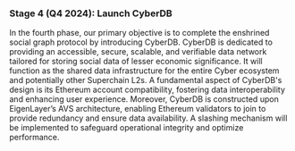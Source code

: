 ### Stage 4 (Q4 2024): Launch CyberDB

In the fourth phase, our primary objective is to complete the enshrined social graph protocol by introducing CyberDB. CyberDB is dedicated to providing an accessible, secure, scalable, and verifiable data network tailored for storing social data of lesser economic significance. It will function as the shared data infrastructure for the entire Cyber ecosystem and potentially other Superchain L2s. A fundamental aspect of CyberDB's design is its Ethereum account compatibility, fostering data interoperability and enhancing user experience. Moreover, CyberDB is constructed upon EigenLayer’s AVS architecture, enabling Ethereum validators to join to provide redundancy and ensure data availability. A slashing mechanism will be implemented to safeguard operational integrity and optimize performance.